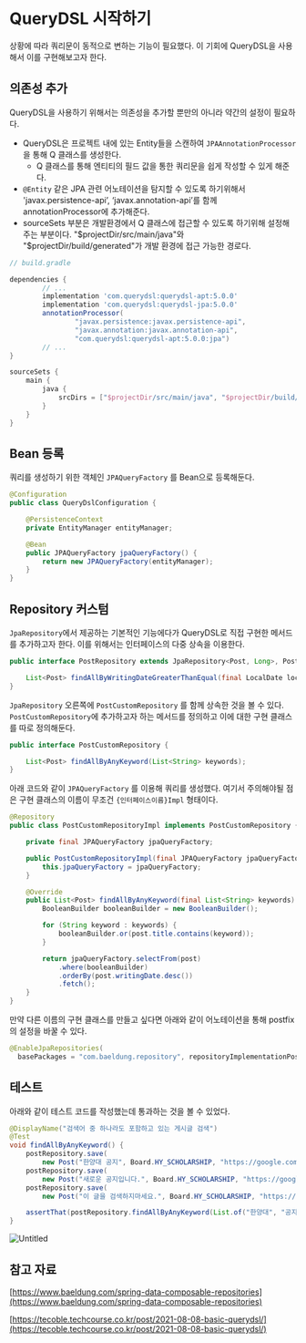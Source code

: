 # QueryDSL 시작하기

상황에 따라 쿼리문이 동적으로 변하는 기능이 필요했다. 이 기회에 QueryDSL을 사용해서 이를 구현해보고자 한다.

## 의존성 추가

QueryDSL을 사용하기 위해서는 의존성을 추가할 뿐만의 아니라 약간의 설정이 필요하다. 

- QueryDSL은 프로젝트 내에 있는 Entity들을 스캔하여 `JPAAnnotationProcessor` 을 통해 Q 클래스를 생성한다.
    - Q 클래스를 통해 엔티티의 필드 값을 통한 쿼리문을 쉽게 작성할 수 있게 해준다.
- `@Entity` 같은 JPA 관련 어노테이션을 탐지할 수 있도록 하기위해서 'javax.persistence-api’, ‘javax.annotation-api’를 함께 annotationProcessor에 추가해준다.
- sourceSets 부분은 개발환경에서 Q 클래스에 접근할 수 있도록 하기위해 설정해주는 부분이다. "$projectDir/src/main/java"와 "$projectDir/build/generated"가 개발 환경에 접근 가능한 경로다.

```groovy
// build.gradle

dependencies {
		// ...
		implementation 'com.querydsl:querydsl-apt:5.0.0'
		implementation 'com.querydsl:querydsl-jpa:5.0.0'
		annotationProcessor(
		        "javax.persistence:javax.persistence-api",
		        "javax.annotation:javax.annotation-api",
		        "com.querydsl:querydsl-apt:5.0.0:jpa")
		// ...
}

sourceSets {
    main {
        java {
            srcDirs = ["$projectDir/src/main/java", "$projectDir/build/generated"]
        }
    }
}
```

## Bean 등록

쿼리를 생성하기 위한 객체인 `JPAQueryFactory` 를 Bean으로 등록해둔다.

```java
@Configuration
public class QueryDslConfiguration {

    @PersistenceContext
    private EntityManager entityManager;

    @Bean
    public JPAQueryFactory jpaQueryFactory() {
        return new JPAQueryFactory(entityManager);
    }
}
```

## Repository 커스텀

`JpaRepository`에서 제공하는 기본적인 기능에다가 QueryDSL로 직접 구현한 메서드를 추가하고자 한다. 이를 위해서는 인터페이스의 다중 상속을 이용한다.

```java
public interface PostRepository extends JpaRepository<Post, Long>, PostCustomRepository {

    List<Post> findAllByWritingDateGreaterThanEqual(final LocalDate localDate);
}
```

`JpaRepository` 오른쪽에 `PostCustomRepository` 를 함께 상속한 것을 볼 수 있다. `PostCustomRepository`에 추가하고자 하는 메서드를 정의하고 이에 대한 구현 클래스를 따로 정의해둔다.

```java
public interface PostCustomRepository {

    List<Post> findAllByAnyKeyword(List<String> keywords);
}
```

아래 코드와 같이 `JPAQueryFactory` 를 이용해 쿼리를 생성했다. 여기서 주의해야될 점은 구현 클래스의 이름이 무조건 `{인터페이스이름}Impl` 형태이다. 

```java
@Repository
public class PostCustomRepositoryImpl implements PostCustomRepository {

    private final JPAQueryFactory jpaQueryFactory;

    public PostCustomRepositoryImpl(final JPAQueryFactory jpaQueryFactory) {
        this.jpaQueryFactory = jpaQueryFactory;
    }

    @Override
    public List<Post> findAllByAnyKeyword(final List<String> keywords) {
        BooleanBuilder booleanBuilder = new BooleanBuilder();

        for (String keyword : keywords) {
            booleanBuilder.or(post.title.contains(keyword));
        }

        return jpaQueryFactory.selectFrom(post)
            .where(booleanBuilder)
            .orderBy(post.writingDate.desc())
            .fetch();
    }
}
```

만약 다른 이름의 구현 클래스를 만들고 싶다면 아래와 같이 어노테이션을 통해  postfix의 설정을 바꿀 수 있다.

```java
@EnableJpaRepositories(
  basePackages = "com.baeldung.repository", repositoryImplementationPostfix = "CustomImpl")
```

## 테스트

아래와 같이 테스트 코드를 작성했는데 통과하는 것을 볼 수 있었다.

```java
@DisplayName("검색어 중 하나라도 포함하고 있는 게시글 검색")
@Test
void findAllByAnyKeyword() {
    postRepository.save(
        new Post("한양대 공지", Board.HY_SCHOLARSHIP, "https://google.com", LocalDate.now()));
    postRepository.save(
        new Post("새로운 공지입니다.", Board.HY_SCHOLARSHIP, "https://google2.com", LocalDate.now()));
    postRepository.save(
        new Post("이 글을 검색하지마세요.", Board.HY_SCHOLARSHIP, "https://google3.com", LocalDate.now()));

    assertThat(postRepository.findAllByAnyKeyword(List.of("한양대", "공지"))).hasSize(2);
}
```

![Untitled](QueryDSL%20%E1%84%89%E1%85%B5%E1%84%8C%E1%85%A1%E1%86%A8%E1%84%92%E1%85%A1%E1%84%80%E1%85%B5%208d459575cbb44d0abd9326fa96e7b485/Untitled.png)

## 참고 자료

[https://www.baeldung.com/spring-data-composable-repositories](https://www.baeldung.com/spring-data-composable-repositories)

[https://tecoble.techcourse.co.kr/post/2021-08-08-basic-querydsl/](https://tecoble.techcourse.co.kr/post/2021-08-08-basic-querydsl/)